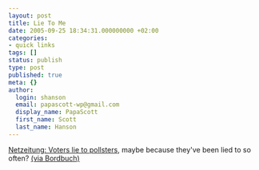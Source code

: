 ```yaml
---
layout: post
title: Lie To Me
date: 2005-09-25 18:34:31.000000000 +02:00
categories:
- quick links
tags: []
status: publish
type: post
published: true
meta: {}
author:
  login: shanson
  email: papascott-wp@gmail.com
  display_name: PapaScott
  first_name: Scott
  last_name: Hanson
---
```

<p><a href="http://www.netzeitung.de/medien/359088.html" title="NETZEITUNG MEDIEN: Experte: W&auml;hler bel&uuml;gen Meinungsforscher">Netzeitung: Voters lie to pollsters</a>, maybe because they've been lied to so often? <a href="http://www.bordbuch.net/freshlinks/archives/2005/09/demoskopen_unte.html" title="BORDBUCH :: Fresh Links: Demoskopen unter Druck">(via Bordbuch)</a></p>
